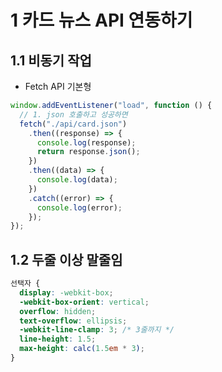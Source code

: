 # 1 카드 뉴스 API 연동하기

## 1.1 비동기 작업

- Fetch API 기본형

```js
window.addEventListener("load", function () {
  // 1. json 호출하고 성공하면
  fetch("./api/card.json")
    .then((response) => {
      console.log(response);
      return response.json();
    })
    .then((data) => {
      console.log(data);
    })
    .catch((error) => {
      console.log(error);
    });
});
```

## 1.2 두줄 이상 말줄임

```css
선택자 {
  display: -webkit-box;
  -webkit-box-orient: vertical;
  overflow: hidden;
  text-overflow: ellipsis;
  -webkit-line-clamp: 3; /* 3줄까지 */
  line-height: 1.5;
  max-height: calc(1.5em * 3);
}
```
